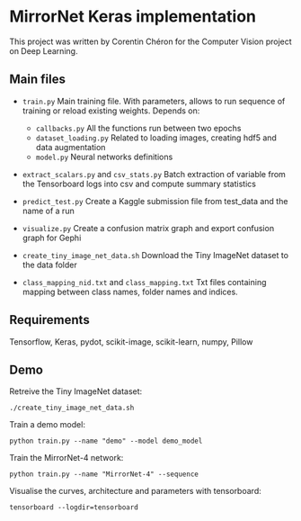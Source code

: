MirrorNet Keras implementation
=====

This project was written by Corentin Chéron
for the Computer Vision project on Deep Learning.

Main files
----

* `train.py` Main training file. With parameters, allows to run sequence of training or reload existing weights. Depends on:
  * `callbacks.py` All the functions run between two epochs
  * `dataset_loading.py` Related to loading images, creating hdf5 and data augmentation
  * `model.py` Neural networks definitions
  
* `extract_scalars.py` and `csv_stats.py` Batch extraction of variable from the Tensorboard logs into csv and compute summary statistics 
* `predict_test.py` Create a Kaggle submission file from test_data and the name of a run
* `visualize.py` Create a confusion matrix graph and export confusion graph for Gephi

* `create_tiny_image_net_data.sh` Download the Tiny ImageNet dataset to the data folder

* `class_mapping_nid.txt` and `class_mapping.txt` Txt files containing mapping between class names, folder names and indices.


Requirements
---
Tensorflow, Keras, pydot, scikit-image, scikit-learn, numpy, Pillow


Demo
---
Retreive the Tiny ImageNet dataset:
```
./create_tiny_image_net_data.sh
```

Train a demo model:
```
python train.py --name "demo" --model demo_model 
```

Train the MirrorNet-4 network:
```
python train.py --name "MirrorNet-4" --sequence
```

Visualise the curves, architecture and parameters with tensorboard:
```
tensorboard --logdir=tensorboard
```